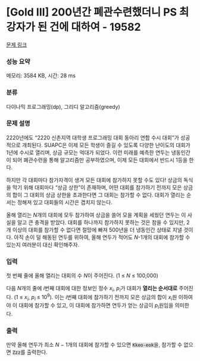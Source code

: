 # [Gold III] 200년간 폐관수련했더니 PS 최강자가 된 건에 대하여 - 19582 

[문제 링크](https://www.acmicpc.net/problem/19582) 

### 성능 요약

메모리: 3584 KB, 시간: 28 ms

### 분류

다이나믹 프로그래밍(dp), 그리디 알고리즘(greedy)

### 문제 설명

<p>2220년에도 “2220 신촌지역 대학생 프로그래밍 대회 동아리 연합 수시 대회”가 성공적으로 개최된다. SUAPC은 이제 모든 학생이 즐길 수 있도록 다양한 난이도의 대회가 1년에 수시로 열리며, 상금 규모는 억대가 되었다. 이런 미래를 예측한 연두는 냉동인간이 되어 폐관수련을 통해 알고리즘만 공부하였으며, 이제 모든 대회에서 반드시 1등을 한다.</p>

<p>하지만 각 대회마다 참가자격이 생겨 모든 대회에 참가하지 못할 수도 있다! 상금의 독식을 막기 위해 대회마다 “상금 상한”이 존재하며, 어떤 대회를 참가하기 전까지 모은 상금의 합이 그 대회의 상금 상한을 초과한다면 그 대회는 참가할 수 없다. 대회가 열리는 순서는 정해져 있고 대회들의 시간은 겹치지 않는다.</p>

<p>올해 열리는 <em>N</em>개의 대회에 모두 참가하여 상금을 쓸어 모을 계획을 세웠던 연두는 이 사실을 알고 큰 충격을 받았다. 대회를 하나까지 참가하지 못하는 것은 참을 수 있지만, 2개 이상의 대회를 참가할 수 없다면 절망에 빠져 500년을 더 냉동인간 상태로 지낼 것이다. 아직 손이 덜 해동된 연두를 위하여, 올해 연두가 적어도 <em>N</em>-1개의 대회에 참가할 수 있는지 여러분이 대신 확인해주자.</p>

### 입력 

 <p>첫 번째 줄에 올해 열리는 대회의 수 <i>N</i>이 주어진다. (1 ≤ <i>N</i> ≤ 100,000)</p>

<p>다음 <em>N</em>개의 줄에 <i>i</i>번째 대회에 대한 정보인 정수 <em>x<sub>i</sub></em>, <em>p<sub>i</sub></em>가 대회가 <strong>열리는 순서대로</strong> 주어진다. (1 ≤ <em>x<sub>i</sub></em>, <em>p<sub>i </sub></em>≤ 10<sup>9</sup>). 이는 <em>i</em>번째 대회에 참가하기 전까지 모은 상금의 합이 <em>x<sub>i</sub></em>원 이하여야 이 대회에 참가할 수 있고, 이 대회에 참가하면 연두가 얻는 상금이 <em>p<sub>i</sub></em>원임을 의미한다.</p>

### 출력 

 <p>만약 올해 연두가 최소 <em>N </em>− 1개의 대회에 참가할 수 있으면 <code><span style="background-color:#dddddd;">Kkeo-eok</span></code>을, 참가할 수 없으면 <code><span style="background-color:#dddddd;">Zzz</span></code>를 출력한다.</p>

